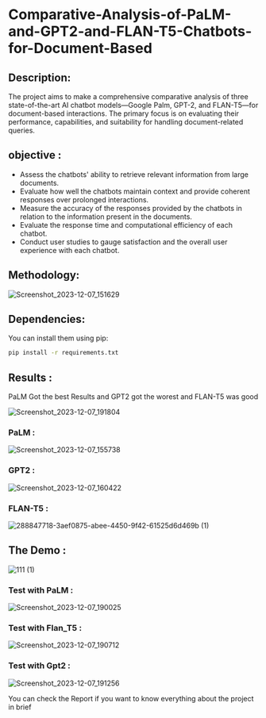 # Comparative-Analysis-of-PaLM-and-GPT2-and-FLAN-T5-Chatbots-for-Document-Based
## Description:
The project aims to make a comprehensive comparative analysis of three state-of-the-art AI chatbot models—Google Palm, GPT-2, and FLAN-T5—for document-based interactions. The primary focus is on evaluating their performance, capabilities, and suitability for handling document-related queries.
## objective :
-  Assess the chatbots' ability to retrieve relevant information from large documents.
-  Evaluate how well the chatbots maintain context and provide coherent responses over prolonged interactions. 
-  Measure the accuracy of the responses provided by the chatbots in relation to the information present in the documents. 
-  Evaluate the response time and computational efficiency of each chatbot. 
-  Conduct user studies to gauge satisfaction and the overall user experience with each chatbot. 
## Methodology:
![Screenshot_2023-12-07_151629](https://github.com/menna566/Comparative-Analysis-of-PaLM-and-GPT2-and-FLAN-T5-Chatbots-for-Document-Based-/assets/73045024/b826a519-a42d-4c7a-bb63-f7d97c210bff)
## Dependencies:
You can install them using pip:
```bash
pip install -r requirements.txt
```
## Results :
PaLM Got the best Results and GPT2 got the worest and FLAN-T5 was good

![Screenshot_2023-12-07_191804](https://github.com/menna566/Comparative-Analysis-of-PaLM-and-GPT2-and-FLAN-T5-Chatbots-for-Document-Based-/assets/73045024/deee2190-4582-44aa-bf6f-43eb68f1ece8)

### PaLM :

![Screenshot_2023-12-07_155738](https://github.com/menna566/Comparative-Analysis-of-PaLM-and-GPT2-and-FLAN-T5-Chatbots-for-Document-Based-/assets/73045024/67aac252-2621-4f54-b288-e4f95d9b616c)

### GPT2 :
![Screenshot_2023-12-07_160422](https://github.com/menna566/Comparative-Analysis-of-PaLM-and-GPT2-and-FLAN-T5-Chatbots-for-Document-Based-/assets/73045024/adbfb993-e9e8-45ca-8358-ec4b8b12d9df)

### FLAN-T5 :

![288847718-3aef0875-abee-4450-9f42-61525d6d469b (1)](https://github.com/menna566/Comparative-Analysis-of-PaLM-and-GPT2-and-FLAN-T5-Chatbots-for-Document-Based-/assets/73045024/a10ec548-7015-4067-857f-cafaebda24a7)


## The Demo :
![111 (1)](https://github.com/menna566/Comparative-Analysis-of-PaLM-and-GPT2-and-FLAN-T5-Chatbots-for-Document-Based-/assets/73045024/44fbeedb-d754-45d0-a1c9-aa05fdef5f62)

### Test with PaLM :
![Screenshot_2023-12-07_190025](https://github.com/menna566/Comparative-Analysis-of-PaLM-and-GPT2-and-FLAN-T5-Chatbots-for-Document-Based-/assets/73045024/7b05c8e7-6b58-4935-8658-89c2d9f571a7)

### Test with Flan_T5 :
![Screenshot_2023-12-07_190712](https://github.com/menna566/Comparative-Analysis-of-PaLM-and-GPT2-and-FLAN-T5-Chatbots-for-Document-Based-/assets/73045024/8bd9a8f2-bd25-46bb-a16a-e89887c80b60)

### Test with Gpt2 :
![Screenshot_2023-12-07_191256](https://github.com/menna566/Comparative-Analysis-of-PaLM-and-GPT2-and-FLAN-T5-Chatbots-for-Document-Based-/assets/73045024/8eab7b59-5750-4a60-8a03-f73905024a7b)

You can check the Report if you want to know everything about the project in brief

